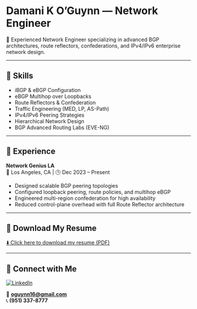 # Damani K O’Guynn — Network Engineer

🚀 Experienced Network Engineer specializing in advanced BGP architectures, route reflectors, confederations, and IPv4/IPv6 enterprise network design.

---

## 🔧 Skills

- iBGP & eBGP Configuration  
- eBGP Multihop over Loopbacks  
- Route Reflectors & Confederation  
- Traffic Engineering (MED, LP, AS-Path)  
- IPv4/IPv6 Peering Strategies  
- Hierarchical Network Design  
- BGP Advanced Routing Labs (EVE-NG)  

---

## 🧠 Experience

**Network Genius LA**  
📍 Los Angeles, CA | 🕒 Dec 2023 – Present  
- Designed scalable BGP peering topologies  
- Configured loopback peering, route policies, and multihop eBGP  
- Engineered multi-region confederation for high availability  
- Reduced control-plane overhead with full Route Reflector architecture  

---

## 📄 Download My Resume

[⬇️ Click here to download my resume (PDF)](https://github.com/DamaniOguynn/network-engineer-resume/raw/main/Damani_Oguynn_Network_Engineer_Resume.pdf)

---

## 🔗 Connect with Me

[![LinkedIn](https://img.shields.io/badge/LinkedIn--blue?style=social&logo=linkedin)](https://www.linkedin.com/in/damani-oguynn-106187289)

📧 **oguynn16@gmail.com**  
📞 **(951) 337-8777**
